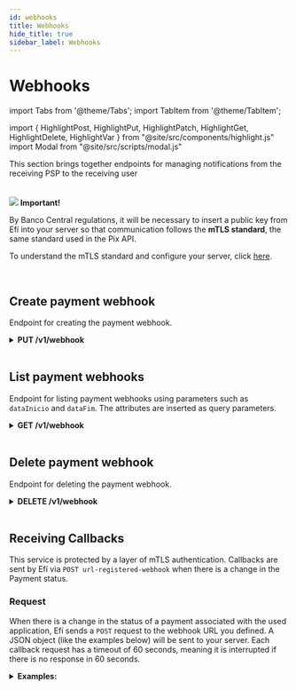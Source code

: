 ```yaml
---
id: webhooks
title: Webhooks
hide_title: true
sidebar_label: Webhooks
---
```

<h1 className="titulo">Webhooks</h1>
<div className="conteudo">

import Tabs from '@theme/Tabs';
import TabItem from '@theme/TabItem';


import { HighlightPost, HighlightPut, HighlightPatch, HighlightGet, HighlightDelete, HighlightVar } from "@site/src/components/highlight.js"
import Modal from "@site/src/scripts/modal.js" 

<!-- Embedding React components with MDX -->
<!-- fontWeight: 'bold', -->

<div className="subtitulo">
This section brings together endpoints for managing notifications from the receiving PSP to the receiving user
</div>

<br/>
<br/>

<div className="admonition admonition_caution">
<div>
<img src="/img/exclamation-triangle-orange.svg"/> <b>Important!</b>
</div>
<p>By Banco Central regulations, it will be necessary to insert a public key from Efí into your server so that communication follows the <strong>mTLS standard</strong>, the same standard used in the Pix API.</p>
<p>To understand the mTLS standard and configure your server, click <a href="/en/docs/api-pix/webhooks#understanding-the-mtls-pattern" target="_blank">here</a>.</p>
</div>


<br/>

 ## Create payment webhook

Endpoint for creating the payment webhook.

  <div className="put">
<details className="col-100">
  <summary>
    <b><HighlightPut>PUT</HighlightPut> /v1/webhook</b>
  </summary>
      <div className="put-div"> 
          <div className="left">
            Requires authorization for the scope: <code>payment.webhook.write</code> 
          </div>
          <div className="right">
          <Modal filename="/markdown/i18n/payments/webhooks/Configurar_webhook.md" />
          </div>
      </div>
      <br/> <br/>
      <p><b>Request</b></p>
       <Tabs
    defaultValue="exemplo"
    values={[
    { label: 'Example', value: 'exemplo', },
    ]}>
    
  <TabItem value="exemplo">

  ```json
  {
    "url": "string"
  }
  ``` 
  </TabItem>
  </Tabs>


  <br/>   
        
  <b>Responses</b>

  <br/> 

  The responses below represent Success(201) and consumption failures/errors.
  <Tabs
    defaultValue="saida"
    values={[
      { label: '🟢 201', value: 'saida', },
      { label: '🔴 400', value: '400', },
    ]}>
  <TabItem value="saida">

  ```json
  {
    "url": "string"
  }
  ``` 
  </TabItem>
  <TabItem value="400">

  ```json
{
    "nome": "string",
    "mensagem": "string"
}
  ```
  </TabItem>
  </Tabs>

</details>

</div>

<br/>

## List payment webhooks

Endpoint for listing payment webhooks using parameters such as <code>dataInicio</code> and <code>dataFim</code>. The attributes are inserted as query parameters.

 
  <div className="get">
<details className="col-100">
  <summary>
    <b><HighlightGet>GET</HighlightGet> /v1/webhook</b>
  </summary>
      <div className="get-div"> 
          <div className="left">
            Requires authorization for the scope: <code>payment.webhook.read</code>
          </div>
          <div className="right">
          <Modal filename="/markdown/i18n/payments/webhooks/Listar_webhook.md" />
          </div>
      </div>
      <br/> <br/>

  <p><b>Request</b></p>
  The snippet below shows how the <code>dataInicio</code> and <code>dataFim</code> parameters (required) should be passed in the request.<br/><br/>
  <code>/v1/webhook/?dataInicio=2024-01-22T16:01:35Z&dataFim=2024-10-23T16:01:35Z</code>
    
  <br/>
 <br/>

  <b>Responses</b>

  <br/> 

  The responses below represent Success(200) and consumption failures/errors.
  <Tabs
    defaultValue="saida"
    values={[
      { label: '🟢 200', value: 'saida', },
      { label: '🔴 400', value: '400', },
    ]}>
  <TabItem value="saida">

  ```json
{
    "parametros": {
      "inicio": "string",
      "fim": "string",
      "paginacao": {
        "paginaAtual": 0,
        "itensPorPagina": 100,
        "quantidadeDePaginas": 1,
        "quantidadeTotalDeItens": 5
      }
    },
    "webhooks": [
      {
        "url": "string",
        "criacao": "string"
      }
    ]
}
  ``` 
  </TabItem>
  
  <TabItem value="400">

  ```json
{
    "nome": "string",
    "mensagem": "string"
}
  ```
  </TabItem>
  </Tabs>

</details>
</div> 

<br/>

## Delete payment webhook

Endpoint for deleting the payment webhook.


  <div className="delete">
<details className="col-100">
  <summary>
    <b><HighlightDelete>DELETE</HighlightDelete> /v1/webhook</b>
  </summary>
      <div className="delete-div"> 
          <div className="left">
            Requires authorization for the scope: <code>payment.webhook.write</code> 
          </div>
          <div className="right">
          <Modal filename="/markdown/i18n/payments/webhooks/Configurar_webhook.md" />
          </div>
      </div>
      <br/><br/>
     <p><b>Request</b></p>
       <Tabs
    defaultValue="exemplo"
    values={[
    { label: 'Example', value: 'exemplo', },
    ]}>
    
  <TabItem value="exemplo">

  ```json
  {
    "url": "string"
  }
  ``` 
  </TabItem>
  </Tabs>

  <br/>    

  <b>Responses</b>

  <br/> 
  The responses below represents Consumer Success(204).

  <Tabs
    defaultValue="saida"
    values={[
      {label: '🟢 204', value: 'saida', },
      { label: '🔴 400', value: '400', },
    ]}>
  <TabItem value="saida">

  ```json
  Webhook deleted
  ``` 
  </TabItem>
  
  <TabItem value="400">

  ```json
{
    "nome": "string",
    "mensagem": "string"
}
  ```
  </TabItem>
  
  </Tabs>

</details>
</div>

<br/>

## Receiving Callbacks
This service is protected by a layer of mTLS authentication. Callbacks are sent by Efí via <code>POST url-registered-webhook</code> when there is a change in the Payment status.

### Request

<div className="link-responsivo">
<div className="requisicao">
<p>When there is a change in the status of a payment associated with the used application, Efí sends a <code>POST</code> request to the webhook URL you defined. A JSON object (like the examples below) will be sent to your server. Each callback request has a timeout of 60 seconds, meaning it is interrupted if there is no response in 60 seconds.</p>


<details  className="no_border">

  <summary>
    <b> Examples:</b>
</summary>
<div className="left">
  Below, see some examples of the JSON object sent.
</div>
<div className="right">
  <Modal filename="/markdown/i18n/payments/webhooks/Recebendo_callbacks.md" />
</div>
<br/> <br/>
      <p></p>
<Tabs
    defaultValue="Em-processamento"
    values={[
    { label: 'Em processamento', value: 'Em-processamento', },
    { label: 'Agendado', value: 'Agendado', },
    { label: 'Executado', value: 'Executado', },
    { label: 'Liquidado', value: 'Liquidado', },
    { label: 'Nao realizado', value: 'Nao-realizado', },
    { label: 'Cancelado', value: 'Cancelado', }
  ]}>

  <TabItem value="Em-processamento">

  ```json
{
    "identificador": "1013",
    "status": {
        "anterior": "CRIADO",
        "atual": "EM_PROCESSAMENTO"
    },
    "valor": "150.10",
    "horario": {
        "solicitacao": "2024-02-07T14:32:54.000Z"
    },
    "efiExtras": {
        "dataExecucao": "2024-02-07",
        "codigoBarras": "23797962400000213204150060000055503009010000",
        "linhaDigitavel": "23794150096000005550330090100006796240000021320"
    }
}
  ``` 
  </TabItem>
  <TabItem value="Agendado">

  ```json
{
    "identificador": "1012",
    "status": {
        "anterior": "CRIADO",
        "atual": "AGENDADO"
    },
    "valor": "150.10",
    "horario": {
        "solicitacao": "2024-02-07T14:17:36.000Z"
    },
    "efiExtras": {
        "dataExecucao": "2024-02-08",
        "codigoBarras": "23792962400000180004150060000055567609010000",
        "linhaDigitavel": "23794150096000005556076090100009296240000018000"
    }
}
  ``` 
  </TabItem>

<TabItem value="Executado">

  ```json
{
    "valor": "650.00",
    "status": {
      "atual": "EXECUTADO",
      "anterior": "EM_PROCESSAMENTO"
    },
    "horario": {
      "solicitacao": "2024-02-01T15:12:21"
    },
    "efiExtras": {
      "protocolo": "936879015",
      "codigoBarras": "10497962600000650008527261000100040064915871",
      "dataExecucao": "2024-02-01",
      "motivoRecusa": null,
      "linhaDigitavel": "10498527246100010004200649158714796260000065000"
    },
    "identificador": "5968942"
}
  ``` 
  </TabItem>

  <TabItem value="Liquidado">

  ```json
{
    "valor": "650.00",
    "status": {
      "atual": "LIQUIDADO",
      "anterior": "EXECUTADO"
    },
    "horario": {
      "liquidacao": "2024-02-01T15:12:33",
      "solicitacao": "2024-02-01T15:12:21"
    },
    "efiExtras": {
      "protocolo": "936879015",
      "codigoBarras": "10497962600000650008527261000100040064915871",
      "dataExecucao": "2024-02-01",
      "motivoRecusa": null,
      "linhaDigitavel": "10498527246100010004200649158714796260000065000"
    },
    "identificador": "5968942"
}
  ``` 
  </TabItem>
    

  <TabItem value="Nao-realizado">

  ```json
{
    "valor": "582.30", 
    "status": { 
      "atual": "NAO_REALIZADO", 
      "anterior": "AGENDADO" 
    }, 
    "horario": { 
      "solicitacao": "2024-02-06T01:55:31.000Z" 
    }, 
    "efiExtras": { 
      "protocolo": "949096655", 
      "codigoBarras": "65593166800000582300000001007500004640804500", 
      "dataExecucao": "2024-02-07", 
      "motivoRecusa": "Saldo Insuficiente. Data: 07/02/2024.", 
      "linhaDigitavel": "65590000020100750000046408045006316680000058230" 
    }, 
    "identificador": "5978351"
}
  ``` 
  </TabItem>

  <TabItem value="Cancelado">

  ```json
{
    "valor": "20.00",
    "status": {
      "atual": "CANCELADO",
      "anterior": "AGENDADO"
    },
    "horario": {
      "solicitacao": "2024-01-23T10:36:07"
    },
    "efiExtras": {
      "protocolo": null,
      "codigoBarras": "36491000000000020000000700014334200000000066",
      "dataExecucao": "2024-01-24",
      "motivoRecusa": null,
      "linhaDigitavel": "36490000760001433420500000000661100000000002000"
    },
    "identificador": "5949678"
}
  ``` 
  </TabItem>

  </Tabs>

  <b>Responses</b>

  <br/> 

 Callback requests wait for a response with HTTP status 2XX. If the client's server returns a different status, Efí will make up to 10 new notification attempts. The first new attempt will be made 5 minutes after the failure to send the callback. If the error persists, subsequent attempts will be sent at increasingly longer intervals, as shown in the table below.

<div className="admonition admonition_caution">
<div>
<img src="/img/exclamation-triangle-orange.svg"/> <b>Important!</b>
</div>
<p>In cases where the client's server returns HTTP status 429 (<i>too many requests</i>), Efí's servers will attempt to send the notification up to 10 times according to the table below.</p>
</div>


 <br/>
  <table className="table"> 
  <tbody>
    <tr>
      <th>N° of attempts</th>
      <th align="center">Time (in minutes)</th>
    </tr>
    <tr>
      <td>1</td>
      <td>5</td>
    </tr>
    <tr>
      <td>2</td>
      <td>10</td>
    </tr>
    <tr>
      <td>3</td>
      <td>20</td>
    </tr>
    <tr>
      <td>4</td>
      <td>40</td>
    </tr>
    <tr>
      <td>5</td>
      <td>80</td>
    </tr>
    <tr>
      <td>6</td>
      <td>160</td>
    </tr>
    <tr>
      <td>7</td>
      <td>320</td>
    </tr>
    <tr>
      <td>8</td>
      <td>640</td>
    </tr>
    <tr>
      <td>9</td>
      <td>1280</td>
    </tr>
    <tr>
      <td>10</td>
      <td>52560</td>
    </tr>
    </tbody>
</table>

</details>
</div>
</div>

</div>